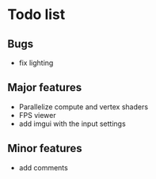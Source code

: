 # Todo list

## Bugs 

- fix lighting

## Major features

- Parallelize compute and vertex shaders
- FPS viewer
- add imgui with the input settings

## Minor features

- add comments